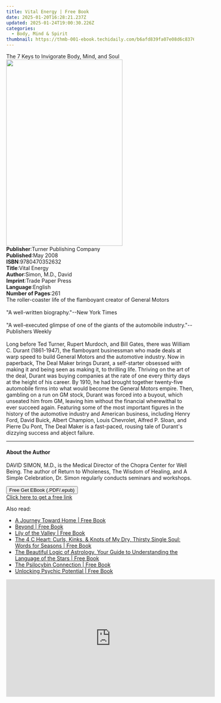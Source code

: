 ```yaml
---
title: Vital Energy | Free Book
date: 2025-01-20T16:28:21.237Z
updated: 2025-01-24T19:00:30.226Z
categories:
  - Body, Mind & Spirit
thumbnail: https://thmb-001-ebook.techidaily.com/b6afd839fa07e08d6c83765d7a39dccc13c44a3ab3c06475ec8ee405e49c2b25.jpg
---
```

<main id="book-container">
  <div class="flex flex-col">
    <div class="book-brief flex-1 py-6 px-4 sm:p-6 md:py-10 md:px-8">
      <!-- brief-->
      <div class="book-brief-main">
        The 7 Keys to Invigorate Body, Mind, and Soul
      </div>
    </div>
    <div
      class="book-meta-info flex-1 grid gap-4 col-start-1 col-end-3 row-start-1 sm:mb-6 sm:grid-cols-4 lg:gap-6 lg:col-start-2 lg:row-end-6 lg:row-span-6 lg:mb-0"
    >
      <div
        class="book-meta-info-left place-content-center mt-4 p-4 text-sm leading-6 col-start-2 col-span-2 dark:text-slate-400"
      >
        <img
          class="w-full h-500 object-cover rounded-lg sm:h-255 sm:col-span-2 lg:col-span-full"
          src="https://img-001-ebook.techidaily.com/c7f57623da5524df2724ae5eb55bca2c0a6c8e59d0ebcef550a5473cc244bb3b.jpg"
          alt=""
          width="312"
          height="500"
        />
      </div>
      <div
        class="book-meta-info-right mt-2 col-start-1 row-start-2 col-span-3 self-center"
      >
        <!-- meta data  -->
        <div class="flex flex-col px-4 md:px-8">
          <div class="flex-1">
            <strong>Publisher</strong>:<span class="px-2"
              >Turner Publishing Company</span
            >
          </div>
          <div class="flex-1">
            <strong>Published</strong>:<span class="px-2">May 2008</span>
          </div>
          <div class="flex-1">
            <strong>ISBN</strong>:<span class="px-2">9780470352632</span>
          </div>
          <div class="flex-1">
            <strong>Title</strong>:<span class="px-2">Vital Energy</span>
          </div>
          <div class="flex-1">
            <strong>Author</strong>:<span class="px-2">Simon, M.D., David</span>
          </div>
          <div class="flex-1">
            <strong>Imprint</strong>:<span class="px-2">Trade Paper Press</span>
          </div>
          <div class="flex-1">
            <strong>Language</strong>:<span class="px-2">English</span>
          </div>
          <div class="flex-1">
            <strong>Number of Pages</strong>:<span class="px-2">261</span>
          </div>
        </div>
      </div>
    </div>
    <div class="book-description flex-1 py-6 px-4 sm:p-6 md:py-10 md:px-8">
      <div class="book-description-main">
        <div accordion-content="" id="description">
          The roller-coaster life of the flamboyant creator of General Motors<br /><br />"A
          well-written biography."--New York Times<br /><br />"A well-executed
          glimpse of one of the giants of the automobile industry."--Publishers
          Weekly<br /><br />Long before Ted Turner, Rupert Murdoch, and Bill
          Gates, there was William C. Durant (1861-1947), the flamboyant
          businessman who made deals at warp speed to build General Motors and
          the automotive industry. Now in paperback, The Deal Maker brings
          Durant, a self-starter obsessed with making it and being seen as
          making it, to thrilling life. Thriving on the art of the deal, Durant
          was buying companies at the rate of one every thirty days at the
          height of his career. By 1910, he had brought together twenty-five
          automobile firms into what would become the General Motors empire.
          Then, gambling on a run on GM stock, Durant was forced into a buyout,
          which unseated him from GM, leaving him without the financial
          wherewithal to ever succeed again. Featuring some of the most
          important figures in the history of the automotive industry and
          American business, including Henry Ford, David Buick, Albert Champion,
          Louis Chevrolet, Alfred P. Sloan, and Pierre Du Pont, The Deal Maker
          is a fast-paced, rousing tale of Durant's dizzying success and abject
          failure.
        </div>
        <div class="accordion-fader"></div>
      </div>
    </div>
    <div class="book-excerpts flex-1 py-6 px-4 sm:p-6 md:py-10 md:px-8">
      <!-- excerpts-->
      <div class="book-excerpts-main">
        <hr />
        <h4 class="placeholder placeholder-heading">
          <span>About the Author</span>
        </h4>
        <p>
          DAVID SIMON, M.D., is the Medical Director of the Chopra Center for
          Well Being. The author of Return to Wholeness, The Wisdom of Healing,
          and A Simple Celebration, Dr. Simon regularly conducts seminars and
          workshops.
        </p>
      </div>
    </div>
    <div
      class="book-about-author flex-1 py-6 px-4 sm:p-6 md:py-10 md:px-8"
    ></div>
    <div class="book-free-get flex-1 py-6 px-4 sm:p-6 md:py-10 md:px-8">
      <button
        id="btn-free-get"
        class="bg-blue-500 hover:bg-blue-700 text-white font-bold py-2 px-4 rounded"
      >
        Free Get EBook (.PDF/.epub)
      </button>
      <div id="countdown-display" class="px-2 text-lg mt-2"></div>
      <a
        id="free-link"
        class="hidden bg-blue-500 hover:bg-blue-700 text-white font-bold py-2 px-4 rounded"
        href="https://www.ebooks.com/en-us/book/96497973/vital-energy/simon-m-d-david/"
        target="_blank"
        >Click here to get a free link</a
      >
    </div>
    <script>
      let countdownTime = 0;
      let countdownInterval = null;
      document
        .getElementById('btn-free-get')
        .addEventListener('click', startCountdown);
      function startCountdown() {
        countdownTime = new Date().getTime() + 60000 * 3;
        countdownInterval = setInterval(updateCountdown, 1000);
        document.getElementById('btn-free-get').disabled = true;
        document
          .getElementById('btn-free-get')
          .classList.add('bg-gray-500', 'cursor-not-allowed');
      }
      function updateCountdown() {
        let currentTime = new Date().getTime();
        let timeLeft = countdownTime - currentTime;
        let secondsLeft = Math.floor(timeLeft / 1000);
        document.getElementById('countdown-display').innerHTML =
          `Remaining time: ${secondsLeft} seconds.`;
        if (secondsLeft <= 0) {
          clearInterval(countdownInterval);
          document.getElementById('btn-free-get').classList.add('hidden');
          document.getElementById('free-link').classList.remove('hidden');
          document.getElementById('countdown-display').innerHTML = '';
        }
      }
    </script>
  </div>
</main>

<ins class="adsbygoogle"
      style="display:block"
      data-ad-client="ca-pub-7571918770474297"
      data-ad-slot="8358498916"
      data-ad-format="auto"
      data-full-width-responsive="true"></ins>
    

<span class="atpl-alsoreadstyle">Also read:</span>
<div><ul>
<li><a href="https://novels-ebooks.techidaily.com/210331254-9781098085773-a-journey-toward-home/"><u>A Journey Toward Home | Free Book</u></a></li>
<li><a href="https://novels-ebooks.techidaily.com/210331904-9781528767538-beyond/"><u>Beyond | Free Book</u></a></li>
<li><a href="https://novels-ebooks.techidaily.com/210330671-9781774190890-lily-of-the-valley/"><u>Lily of the Valley | Free Book</u></a></li>
<li><a href="https://novels-ebooks.techidaily.com/210330840-9781736737019-the-4-c-heart-curls-kinks-knots-of-my-dry-thirsty-single-soul-words-for-seasons/"><u>The 4 C Heart: Curls, Kinks, & Knots of My Dry, Thirsty Single Soul: Words for Seasons | Free Book</u></a></li>
<li><a href="https://novels-ebooks.techidaily.com/210331964-9781954556812-the-beautiful-logic-of-astrology-your-guide-to-understanding-the-language-of-the-stars/"><u>The Beautiful Logic of Astrology, Your Guide to Understanding the Language of the Stars | Free Book</u></a></li>
<li><a href="https://novels-ebooks.techidaily.com/210330793-9781623176556-the-psilocybin-connection/"><u>The Psilocybin Connection | Free Book</u></a></li>
<li><a href="https://novels-ebooks.techidaily.com/210331773-9781916886711-unlocking-psychic-potential/"><u>Unlocking Psychic Potential | Free Book</u></a></li>
</ul></div>

<!-- affiliate ads begin -->
<iframe width="560" height="315" src="https://www.youtube.com/embed/JAkb8Bv3AU4?si=2rHwnZYTzTLieKgY" title="YouTube video player" frameborder="0" allow="accelerometer; autoplay; clipboard-write; encrypted-media; gyroscope; picture-in-picture; web-share" referrerpolicy="strict-origin-when-cross-origin" allowfullscreen></iframe>
<!-- affiliate ads end -->

